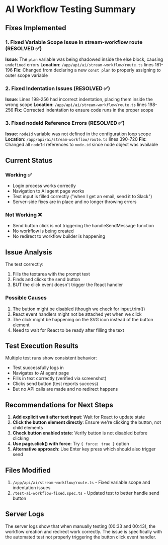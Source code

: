 # AI Workflow Testing Summary

## Fixes Implemented

### 1. Fixed Variable Scope Issue in stream-workflow route (RESOLVED ✅)
**Issue**: The `plan` variable was being shadowed inside the else block, causing `undefined` errors
**Location**: `/app/api/ai/stream-workflow/route.ts` lines 181-196
**Fix**: Changed from declaring a new `const plan` to properly assigning to outer scope variable

### 2. Fixed Indentation Issues (RESOLVED ✅)
**Issue**: Lines 198-256 had incorrect indentation, placing them inside the wrong scope
**Location**: `/app/api/ai/stream-workflow/route.ts` lines 198-256
**Fix**: Corrected indentation to ensure code runs in the proper scope

### 3. Fixed nodeId Reference Errors (RESOLVED ✅)
**Issue**: `nodeId` variable was not defined in the configuration loop scope
**Location**: `/app/api/ai/stream-workflow/route.ts` lines 390-720
**Fix**: Changed all `nodeId` references to `node.id` since node object was available

## Current Status

### Working ✅
- Login process works correctly
- Navigation to AI agent page works
- Text input is filled correctly ("when I get an email, send it to Slack")
- Server-side fixes are in place and no longer throwing errors

### Not Working ❌
- Send button click is not triggering the handleSendMessage function
- No workflow is being created
- No redirect to workflow builder is happening

## Issue Analysis

The test correctly:
1. Fills the textarea with the prompt text
2. Finds and clicks the send button
3. BUT the click event doesn't trigger the React handler

### Possible Causes
1. The button might be disabled (though we check for input.trim())
2. React event handlers might not be attached yet when we click
3. The click might be happening on the SVG icon instead of the button element
4. Need to wait for React to be ready after filling the text

## Test Execution Results

Multiple test runs show consistent behavior:
- Test successfully logs in
- Navigates to AI agent page
- Fills in text correctly (verified via screenshot)
- Clicks send button (test reports success)
- But no API calls are made and no redirect happens

## Recommendations for Next Steps

1. **Add explicit wait after text input**: Wait for React to update state
2. **Click the button element directly**: Ensure we're clicking the button, not child elements
3. **Check button enabled state**: Verify button is not disabled before clicking
4. **Use page.click() with force**: Try `{ force: true }` option
5. **Alternative approach**: Use Enter key press which should also trigger send

## Files Modified

1. `/app/api/ai/stream-workflow/route.ts` - Fixed variable scope and indentation issues
2. `/test-ai-workflow-fixed.spec.ts` - Updated test to better handle send button

## Server Logs

The server logs show that when manually testing (00:33 and 00:43), the workflow creation and redirect work correctly. The issue is specifically with the automated test not properly triggering the button click event handler.